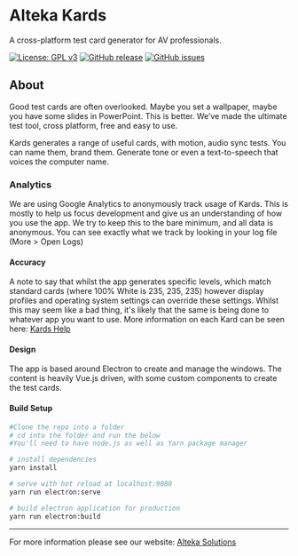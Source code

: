 # Alteka Kards

A cross-platform test card generator for AV professionals.

[![License: GPL v3](https://img.shields.io/badge/License-GPLv3-blue.svg)](https://www.gnu.org/licenses/gpl-3.0)
[![GitHub release](https://img.shields.io/github/release/Alteka/Kards.svg)](https://GitHub.com/Alteka/Kards/releases/)
[![GitHub issues](https://img.shields.io/github/issues/Alteka/Kards.svg)](https://GitHub.com/Alteka/Kards/issues/)

## About
Good test cards are often overlooked. Maybe you set a wallpaper, maybe you have some slides in PowerPoint. This is better. We’ve made the ultimate test tool, cross platform, free and easy to use. 

Kards generates a range of useful cards, with motion, audio sync tests. You can name them, brand them. Generate tone or even a text-to-speech that voices the computer name. 

### Analytics
We are using Google Analytics to anonymously track usage of Kards. This is mostly to help us focus development and give us an understanding of how you use the app. We try to keep this to the bare minimum, and all data is anonymous. You can see exactly what we track by looking in your log file (More > Open Logs) 

#### Accuracy

A note to say that whilst the app generates specific levels, which match standard cards (where 100% White is 235, 235, 235) however display profiles and operating system settings can override these settings. Whilst this may seem like a bad thing, it's likely that the same is being done to whatever app you want to use. More information on each Kard can be seen here: [Kards Help](https://alteka.solutions/kards/help)

#### Design

The app is based around Electron to create and manage the windows. The content is heavily Vue.js driven, with some custom components to create the test cards.

#### Build Setup
``` bash
#Clone the repo into a folder
# cd into the folder and run the below
#You'll need to have node.js as well as Yarn package manager

# install dependencies
yarn install

# serve with hot reload at localhost:9080
yarn run electron:serve

# build electron application for production
yarn run electron:build
```

---

For more information please see our website: [Alteka Solutions](https://alteka.solutions/kards)
